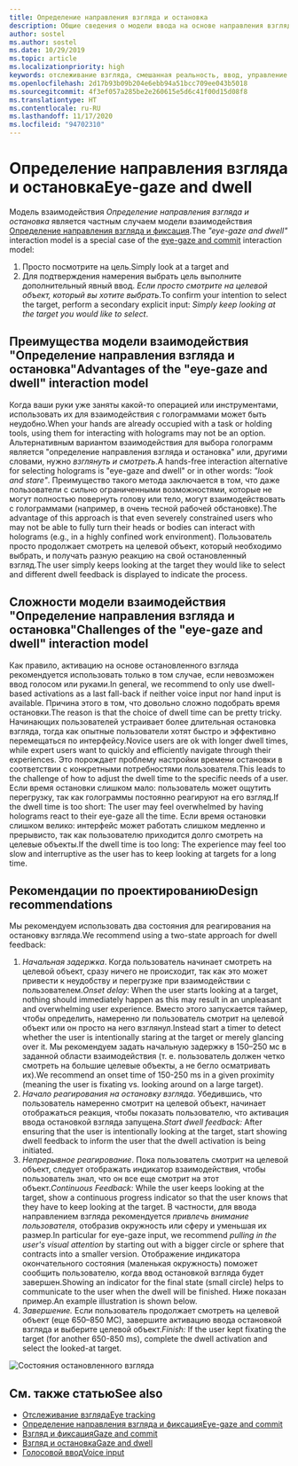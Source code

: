 ```yaml
---
title: Определение направления взгляда и остановка
description: Общие сведения о модели ввода на основе направления взгляда и остановки.
author: sostel
ms.author: sostel
ms.date: 10/29/2019
ms.topic: article
ms.localizationpriority: high
keywords: отслеживание взгляда, смешанная реальность, ввод, управление взглядом, отслеживание взглядом, HoloLens 2, выбор глазами, остановка взгляда, гарнитура смешанной реальности, гарнитура Windows Mixed Reality, гарнитура виртуальной реальности, HoloLens, MRTK, Mixed Reality Toolkit, проектирование
ms.openlocfilehash: 2d17b93b09b204e6ebb94a51bcc709ee043b5018
ms.sourcegitcommit: 4f3ef057a285be2e260615e5d6c41f00d15d08f8
ms.translationtype: HT
ms.contentlocale: ru-RU
ms.lasthandoff: 11/17/2020
ms.locfileid: "94702310"
---
```

# <a name="eye-gaze-and-dwell"></a><span data-ttu-id="55ef5-104">Определение направления взгляда и остановка</span><span class="sxs-lookup"><span data-stu-id="55ef5-104">Eye-gaze and dwell</span></span>

<span data-ttu-id="55ef5-105">Модель взаимодействия _Определение направления взгляда и остановка_ является частным случаем модели взаимодействия [Определение направления взгляда и фиксация](gaze-and-commit.md).</span><span class="sxs-lookup"><span data-stu-id="55ef5-105">The _"eye-gaze and dwell"_ interaction model is a special case of the [eye-gaze and commit](gaze-and-commit.md) interaction model:</span></span>
1. <span data-ttu-id="55ef5-106">Просто посмотрите на цель.</span><span class="sxs-lookup"><span data-stu-id="55ef5-106">Simply look at a target and</span></span> 
2. <span data-ttu-id="55ef5-107">Для подтверждения намерения выбрать цель выполните дополнительный явный ввод. _Если просто смотрите на целевой объект, который вы хотите выбрать_.</span><span class="sxs-lookup"><span data-stu-id="55ef5-107">To confirm your intention to select the target, perform a secondary explicit input: _Simply keep looking at the target you would like to select_.</span></span>

## <a name="advantages-of-the-eye-gaze-and-dwell-interaction-model"></a><span data-ttu-id="55ef5-108">Преимущества модели взаимодействия "Определение направления взгляда и остановка"</span><span class="sxs-lookup"><span data-stu-id="55ef5-108">Advantages of the "eye-gaze and dwell" interaction model</span></span> 
<span data-ttu-id="55ef5-109">Когда ваши руки уже заняты какой-то операцией или инструментами, использовать их для взаимодействия с голограммами может быть неудобно.</span><span class="sxs-lookup"><span data-stu-id="55ef5-109">When your hands are already occupied with a task or holding tools, using them for interacting with holograms may not be an option.</span></span>
<span data-ttu-id="55ef5-110">Альтернативным вариантом взаимодействия для выбора голограмм является "определение направления взгляда и остановка" или, другими словами, нужно _взглянуть и смотреть_.</span><span class="sxs-lookup"><span data-stu-id="55ef5-110">A hands-free interaction alternative for selecting holograms is "eye-gaze and dwell" or in other words: _"look and stare"_.</span></span> <span data-ttu-id="55ef5-111">Преимущество такого метода заключается в том, что даже пользователи с сильно ограниченными возможностями, которые не могут полностью повернуть голову или тело, могут взаимодействовать с голограммами (например, в очень тесной рабочей обстановке).</span><span class="sxs-lookup"><span data-stu-id="55ef5-111">The advantage of this approach is that even severely constrained users who may not be able to fully turn their heads or bodies can interact with holograms (e.g., in a highly confined work environment).</span></span>
<span data-ttu-id="55ef5-112">Пользователь просто продолжает смотреть на целевой объект, который необходимо выбрать, и получать разную реакцию на свой остановленный взгляд.</span><span class="sxs-lookup"><span data-stu-id="55ef5-112">The user simply keeps looking at the target they would like to select and different dwell feedback is displayed to indicate the process.</span></span>


## <a name="challenges-of-the-eye-gaze-and-dwell-interaction-model"></a><span data-ttu-id="55ef5-113">Сложности модели взаимодействия "Определение направления взгляда и остановка"</span><span class="sxs-lookup"><span data-stu-id="55ef5-113">Challenges of the "eye-gaze and dwell" interaction model</span></span>
<span data-ttu-id="55ef5-114">Как правило, активацию на основе остановленного взгляда рекомендуется использовать только в том случае, если невозможен ввод голосом или руками.</span><span class="sxs-lookup"><span data-stu-id="55ef5-114">In general, we  recommend to only use dwell-based activations as a last fall-back if neither voice input nor hand input is available.</span></span> <span data-ttu-id="55ef5-115">Причина этого в том, что довольно сложно подобрать время остановки.</span><span class="sxs-lookup"><span data-stu-id="55ef5-115">The reason is that the choice of dwell time can be pretty tricky.</span></span> <span data-ttu-id="55ef5-116">Начинающих пользователей устраивает более длительная остановка взгляда, тогда как опытные пользователи хотят быстро и эффективно перемещаться по интерфейсу.</span><span class="sxs-lookup"><span data-stu-id="55ef5-116">Novice users are ok with longer dwell times, while expert users want to quickly and efficiently navigate through their experiences.</span></span> <span data-ttu-id="55ef5-117">Это порождает проблему настройки времени остановки в соответствии с конкретными потребностями пользователя.</span><span class="sxs-lookup"><span data-stu-id="55ef5-117">This leads to the challenge of how to adjust the dwell time to the specific needs of a user.</span></span>
<span data-ttu-id="55ef5-118">Если время остановки слишком мало: пользователь может ощутить перегрузку, так как голограммы постоянно реагируют на его взгляд.</span><span class="sxs-lookup"><span data-stu-id="55ef5-118">If the dwell time is too short: The user may feel overwhelmed by having holograms react to their eye-gaze all the time.</span></span> <span data-ttu-id="55ef5-119">Если время остановки слишком велико: интерфейс может работать слишком медленно и прерывисто, так как пользователю приходится долго смотреть на целевые объекты.</span><span class="sxs-lookup"><span data-stu-id="55ef5-119">If the dwell time is too long: The experience may feel too slow and interruptive as the user has to keep looking at targets for a long time.</span></span>

## <a name="design-recommendations"></a><span data-ttu-id="55ef5-120">Рекомендации по проектированию</span><span class="sxs-lookup"><span data-stu-id="55ef5-120">Design recommendations</span></span>
<span data-ttu-id="55ef5-121">Мы рекомендуем использовать два состояния для реагирования на остановку взгляда.</span><span class="sxs-lookup"><span data-stu-id="55ef5-121">We recommend using a two-state approach for dwell feedback:</span></span>
1. <span data-ttu-id="55ef5-122">*Начальная задержка*. Когда пользователь начинает смотреть на целевой объект, сразу ничего не происходит, так как это может привести к неудобству и перегрузке при взаимодействии с пользователем.</span><span class="sxs-lookup"><span data-stu-id="55ef5-122">*Onset delay*: When the user starts looking at a target, nothing should immediately happen as this may result in an unpleasant and overwhelming user experience.</span></span> <span data-ttu-id="55ef5-123">Вместо этого запускается таймер, чтобы определить, намеренно ли пользователь смотрит на целевой объект или он просто на него взглянул.</span><span class="sxs-lookup"><span data-stu-id="55ef5-123">Instead start a timer to detect whether the user is intentionally staring at the target or merely glancing over it.</span></span>
<span data-ttu-id="55ef5-124">Мы рекомендуем задать начальную задержку в 150–250 мс в заданной области взаимодействия (т. е. пользователь должен четко смотреть на большие целевые объекты, а не бегло осматривать их).</span><span class="sxs-lookup"><span data-stu-id="55ef5-124">We recommend an onset time of 150-250 ms in a given proximity (meaning the user is fixating vs. looking around on a large target).</span></span>  
2. <span data-ttu-id="55ef5-125">*Начало реагирования на остановку взгляда*. Убедившись, что пользователь намеренно смотрит на целевой объект, начинает отображаться реакция, чтобы показать пользователю, что активация ввода остановкой взгляда запущена.</span><span class="sxs-lookup"><span data-stu-id="55ef5-125">*Start dwell feedback:* After ensuring that the user is intentionally looking at the target, start showing dwell feedback to inform the user that the dwell activation is being initiated.</span></span> 
3. <span data-ttu-id="55ef5-126">*Непрерывное реагирование*. Пока пользователь смотрит на целевой объект, следует отображать индикатор взаимодействия, чтобы пользователь знал, что он все еще смотрит на этот объект.</span><span class="sxs-lookup"><span data-stu-id="55ef5-126">*Continuous Feedback:* While the user keeps looking at the target, show a continuous progress indicator so that the user knows that they have to keep looking at the target.</span></span> <span data-ttu-id="55ef5-127">В частности, для ввода направлением взгляда рекомендуется _привлечь внимание пользователя_, отобразив окружность или сферу и уменьшая их размер.</span><span class="sxs-lookup"><span data-stu-id="55ef5-127">In particular for eye-gaze input, we recommend _pulling in the user's visual attention_ by starting out with a bigger circle or sphere that contracts into a smaller version.</span></span> <span data-ttu-id="55ef5-128">Отображение индикатора окончательного состояния (маленькая окружность) поможет сообщить пользователю, когда ввод остановкой взгляда будет завершен.</span><span class="sxs-lookup"><span data-stu-id="55ef5-128">Showing an indicator for the final state (small circle) helps to communicate to the user when the dwell will be finished.</span></span> <span data-ttu-id="55ef5-129">Ниже показан пример.</span><span class="sxs-lookup"><span data-stu-id="55ef5-129">An example illustration is shown below.</span></span> 
4. <span data-ttu-id="55ef5-130">*Завершение.* Если пользователь продолжает смотреть на целевой объект (еще 650–850 МС), завершите активацию ввода остановкой взгляда и выберите целевой объект.</span><span class="sxs-lookup"><span data-stu-id="55ef5-130">*Finish:* If the user kept fixating the target (for another 650-850 ms), complete the dwell activation and select the looked-at target.</span></span>

![Состояния остановленного взгляда](images/eyes_dwellstate_recommendation.png)<br>

## <a name="see-also"></a><span data-ttu-id="55ef5-132">См. также статью</span><span class="sxs-lookup"><span data-stu-id="55ef5-132">See also</span></span>
* [<span data-ttu-id="55ef5-133">Отслеживание взгляда</span><span class="sxs-lookup"><span data-stu-id="55ef5-133">Eye tracking</span></span>](eye-tracking.md)
* [<span data-ttu-id="55ef5-134">Определение направления взгляда и фиксация</span><span class="sxs-lookup"><span data-stu-id="55ef5-134">Eye-gaze and commit</span></span>](gaze-and-commit-eyes.md)
* [<span data-ttu-id="55ef5-135">Взгляд и фиксация</span><span class="sxs-lookup"><span data-stu-id="55ef5-135">Gaze and commit</span></span>](gaze-and-commit.md)
* [<span data-ttu-id="55ef5-136">Взгляд и остановка</span><span class="sxs-lookup"><span data-stu-id="55ef5-136">Gaze and dwell</span></span>](gaze-and-dwell.md)
* [<span data-ttu-id="55ef5-137">Голосовой ввод</span><span class="sxs-lookup"><span data-stu-id="55ef5-137">Voice input</span></span>](../out-of-scope/voice-design.md)
